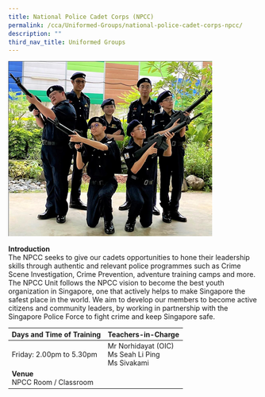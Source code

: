 ```yaml
---
title: National Police Cadet Corps (NPCC)
permalink: /cca/Uniformed-Groups/national-police-cadet-corps-npcc/
description: ""
third_nav_title: Uniformed Groups
---
```

![](/images/phsnpcc1.png)

**Introduction**<br>
The NPCC seeks to give our cadets opportunities to hone their leadership skills through authentic and relevant police programmes such as Crime Scene Investigation, Crime Prevention, adventure training camps and more. The NPCC Unit follows the NPCC vision to become the best youth organization in Singapore, one that actively helps to make Singapore the safest place in the world. We aim to develop our members to become active citizens and community leaders, by working in partnership with the Singapore Police Force to fight crime and keep Singapore safe.

|Days and Time of Training|**Teachers-in-Charge** | 
| -------- | -------- | 
|Friday: 2.00pm to 5.30pm |Mr Norhidayat (OIC) <br>Ms Seah Li Ping<br>Ms Sivakami |
|**Venue** <br>NPCC Room / Classroom||